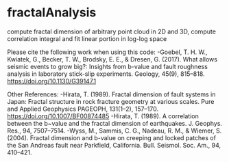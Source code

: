 # fractalAnalysis

compute fractal dimension of arbitrary point cloud in 2D and 3D, compute correlation integral and fit linear portion in log-log space

Please cite the following work when using this code:
-Goebel, T. H. W., Kwiatek, G., Becker, T. W., Brodsky, E. E., & Dresen, G. (2017).
What allows seismic events to grow big?: Insights from b-value and fault roughness
analysis in laboratory stick-slip experiments. Geology, 45(9), 815–818.
https://doi.org/10.1130/G39147.1

Other References:
-Hirata, T. (1989). Fractal dimension of fault systems in Japan:
Fractal structure in rock fracture geometry at various scales.
Pure and Applied Geophysics PAGEOPH, 131(1–2), 157–170.
https://doi.org/10.1007/BF00874485
-Hirata, T. (1989). A correlation between the b~value and the
fractal dimension of earthquakes. J. Geophys. Res., 94, 7507–7514.
-Wyss, M., Sammis, C. G., Nadeau, R. M., & Wiemer, S. (2004). Fractal
dimension and b-value on creeping and locked patches of the San Andreas
fault near Parkfield, California. Bull. Seismol. Soc. Am., 94, 410–421.
